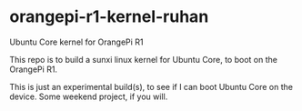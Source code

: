 # orangepi-r1-kernel-ruhan
Ubuntu Core kernel for OrangePi R1

This repo is to build a sunxi linux kernel for Ubuntu Core, to boot on the OrangePi R1.

This is just an experimental build(s), to see if I can boot Ubuntu Core on the device.
Some weekend project, if you will.
